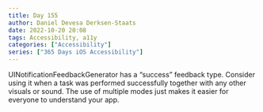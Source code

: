 ```yaml
---
title: Day 155
author: Daniel Devesa Derksen-Staats
date: 2022-10-20 20:08
tags: Accessibility, a11y
categories: ["Accessibility"]
series: ["365 Days iOS Accessibility"]
---
```


UINotificationFeedbackGenerator has a “success” feedback type. Consider using it when a task was performed successfully together with any other visuals or sound. The use of multiple modes just makes it easier for everyone to understand your app.
